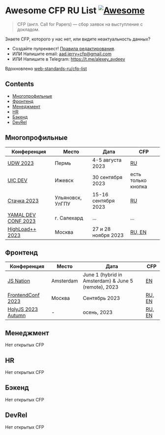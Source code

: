 # Awesome CFP RU List [![Awesome](https://awesome.re/badge.svg)](https://awesome.re)

> CFP (англ. Call for Papers) — сбор заявок на выступление с докладом.

Знаете CFP, которого у нас нет, или видите неактуальность данных?

- Создайте пулреквест! [Правила редактирования](CONTRIBUTING.md).
- ИЛИ Напишите email: aad.jerry+cfp@gmail.com
- ИЛИ Напишите в Telegram: https://t.me/alexey_avdeev

Вдохновлено [web-standards-ru/cfp-list](https://github.com/web-standards-ru/cfp-list)

## Contents

- [Многопрофильные](#многопрофильные)
- [Фронтенд](#фронтенд)
- [Менеджмент](#менеджмент)
- [HR](#hr)
- [Бэкенд](#бэкенд)
- [DevRel](#devrel)

## Многопрофильные

| Конференция                                        | Место            | Дата                | CFP                                                                                                       |
| -------------------------------------------------- | ---------------- | ------------------- | --------------------------------------------------------------------------------------------------------- |
| [UDW 2023](https://ural-digital-weekend.ru/)       | Пермь            | 4-5 августа 2023    | [RU](https://docs.google.com/forms/d/e/1FAIpQLSfbyqdJASMM5JEKoHA0ETWCg2yHYFPjIFwjR-laTTWuQZUxEg/viewform) |
| [UIC DEV](https://uic.dev/)                        | Ижевск           | 30 сентября 2023    | есть только кнопка                                                                                        |
| [Стачка 2023](https://nastachku.ru/)               | Ульяновск, УлГПУ | 15-16 сентября 2023 | [RU](https://nastachku.ru/lectures-new)                                                                   |
| [YAMAL DEV CONF 2023](https://yamal.dev/conf/2023) | г. Салехард      | ...                 | ...                                                                                                       |
| [HighLoad++ 2023](https://highload.ru/moscow/2023) | Москва           | 27 и 28 ноября 2023 | [RU, EN](https://conf.ontico.ru/lectures/propose?conference=hl2023-moscow)                                |

## Фронтенд

| Конференция                                              | Место     | Дата                                                 | CFP                                                                                                       |
| -------------------------------------------------------- | --------- | ---------------------------------------------------- | --------------------------------------------------------------------------------------------------------- |
| [JS Nation](https://jsnation.com/)                       | Amsterdam | June 1 (hybrid in Amsterdam) & June 5 (remote), 2023 | [EN](https://docs.google.com/forms/d/e/1FAIpQLSfVSzKBuAkUUCVf6cSA-Tuuo6MDNI4S7CB06vrnkzTdAZYQFA/viewform) |
| [FrontendConf 2023](https://frontendconf.ru/moscow/2023) | Москва    | Сентябрь 2023                                        | [RU, EN](https://conf.ontico.ru/lectures/propose?conference=fc2023-moscow)                                |
| [HolyJS 2023 Autumn](https://holyjs.ru/)                 | -         | осень, 2023                                          | [RU, EN](https://holyjs.ru/callforpapers/)                                                                |

## Менеджмент

Нет открытых CFP

## HR

Нет открытых CFP

## Бэкенд

Нет открытых CFP

## DevRel

Нет открытых CFP
